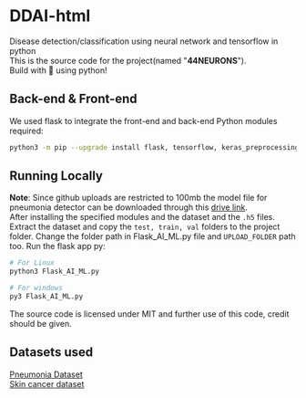 # DDAI-html
Disease detection/classification using neural network and tensorflow in python
<br>
This is the source code for the project(named "**44NEURONS**").
<br>
Build with 💖 using python!

## Back-end & Front-end

We used flask to integrate the front-end and back-end
Python modules required:
```sh
python3 -m pip --upgrade install flask, tensorflow, keras_preprocessing matplotlib
```

## Running Locally
**Note**: Since github uploads are restricted to 100mb the model file for pneumonia detector can be downloaded through this [drive link](https://drive.google.com/file/d/1RMY8TB4TUt872VeT7or2Y9YcSX714jQc/view?usp=share_link).<br>
After installing the specified modules and the dataset and the `.h5` files. Extract the dataset and copy the ```test, train, val``` folders to the project folder.
Change the folder path in Flask_AI_ML.py file and `UPLOAD_FOLDER` path too.
Run the flask app py:
```sh
# For Linux
python3 Flask_AI_ML.py

# For windows
py3 Flask_AI_ML.py
```

The source code is licensed under MIT and further use of this code, credit should be given.

## Datasets used
[Pneumonia Dataset](https://www.kaggle.com/datasets/paultimothymooney/chest-xray-pneumonia/code)
<br>
[Skin cancer dataset](https://www.kaggle.com/datasets/kmader/skin-cancer-mnist-ham10000)

